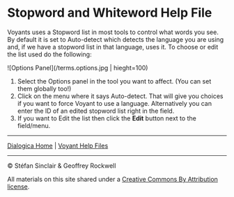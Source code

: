 # Stopword and Whiteword Help File

Voyants uses a Stopword list in most tools to control what words you see. By default it is set to Auto-detect which detects the language you are using and, if we have a stopword list in that language, uses it. To choose or edit the list used do the following:

![Options Panel](/terms.options.jpg | hieght=100)

1. Select the Options panel in the tool you want to affect. (You can set them globally too!)
2. Click on the menu where it says Auto-detect. That will give you choices if you want to force Voyant to use a language. Alternatively you can enter the ID of an edited stopword list right in the field.
3. If you want to Edit the list then click the **Edit** button next to the field/menu.




----

[Dialogica Home](/index.md) | [Voyant Help Files](/voyanthelp.md)

----

&copy; Stéfan Sinclair & Geoffrey Rockwell

All materials on this site shared under a [Creative Commons By Attribution license](https://creativecommons.org/licenses/by/4.0/).

